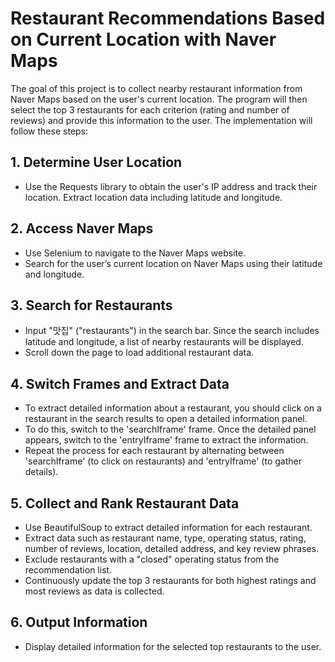 # Restaurant Recommendations Based on Current Location with Naver Maps


The goal of this project is to collect nearby restaurant information from Naver Maps based on the user's current location. The program will then select the top 3 restaurants for each criterion (rating and number of reviews) and provide this information to the user. The implementation will follow these steps:


## 1. Determine User Location

- Use the Requests library to obtain the user's IP address and track their location.
Extract location data including latitude and longitude.


## 2. Access Naver Maps

- Use Selenium to navigate to the Naver Maps website.
- Search for the user’s current location on Naver Maps using their latitude and longitude.


## 3. Search for Restaurants

- Input "맛집" ("restaurants") in the search bar. Since the search includes latitude and longitude, a list of nearby restaurants will be displayed.
- Scroll down the page to load additional restaurant data.


## 4. Switch Frames and Extract Data

- To extract detailed information about a restaurant, you should click on a restaurant in the search results to open a detailed information panel.
- To do this, switch to the 'searchIframe' frame. Once the detailed panel appears, switch to the 'entryIframe' frame to extract the information.
- Repeat the process for each restaurant by alternating between 'searchIframe' (to click on restaurants) and 'entryIframe' (to gather details).


## 5. Collect and Rank Restaurant Data

- Use BeautifulSoup to extract detailed information for each restaurant.
- Extract data such as restaurant name, type, operating status, rating, number of reviews, location, detailed address, and key review phrases.
- Exclude restaurants with a "closed" operating status from the recommendation list.
- Continuously update the top 3 restaurants for both highest ratings and most reviews as data is collected.


## 6. Output Information

- Display detailed information for the selected top restaurants to the user.

